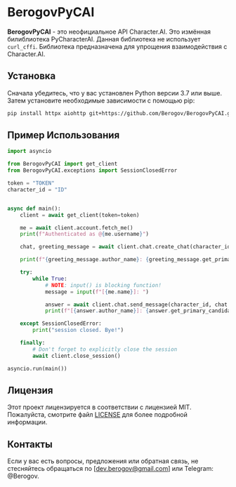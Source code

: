 # BerogovPyCAI

**BerogovPyCAI** -  это неофициальное API Character.AI. Это измённая билиблиотека PyCharacterAI. Данная библиотека не использует `curl_cffi`. Библиотека предназначена для упрощения взаимодействия с Character.AI.

## Установка

Сначала убедитесь, что у вас установлен Python версии 3.7 или выше. Затем установите необходимые зависимости с помощью pip:

```bash
pip install httpx aiohttp git+https://github.com/Berogov/BerogovPyCAI.git 
```

## Пример Использования

```python
import asyncio

from BerogovPyCAI import get_client
from BerogovPyCAI.exceptions import SessionClosedError

token = "TOKEN"
character_id = "ID"


async def main():
    client = await get_client(token=token)

    me = await client.account.fetch_me()
    print(f"Authenticated as @{me.username}")

    chat, greeting_message = await client.chat.create_chat(character_id)

    print(f"{greeting_message.author_name}: {greeting_message.get_primary_candidate().text}")

    try:
        while True:
            # NOTE: input() is blocking function!
            message = input(f"[{me.name}]: ")

            answer = await client.chat.send_message(character_id, chat.chat_id, message)
            print(f"[{answer.author_name}]: {answer.get_primary_candidate().text}")

    except SessionClosedError:
        print("session closed. Bye!")

    finally:
        # Don't forget to explicitly close the session
        await client.close_session()

asyncio.run(main())
```



## Лицензия

Этот проект лицензируется в соответствии с лицензией MIT. Пожалуйста, смотрите файл [LICENSE](LICENSE) для более подробной информации.

## Контакты

Если у вас есть вопросы, предложения или обратная связь, не стесняйтесь обращаться по [dev.berogov@gmail.com] или Telegram: @Berogov.
